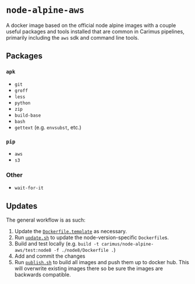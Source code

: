 # `node-alpine-aws`

A docker image based on the official node alpine images with a couple
useful packages and tools installed that are common in Carimus pipelines,
primarily including the `aws` sdk and command line tools.

## Packages

### `apk`

 - `git`
 - `groff`
 - `less`
 - `python`
 - `zip`
 - `build-base`
 - `bash`
 - `gettext` (e.g. `envsubst`, etc.)

### `pip`

 - `aws`
 - `s3`

### Other

 - `wait-for-it`

## Updates

The general workflow is as such:

 1. Update the [`Dockerfile.template`](./Dockerfile.template) as necessary.
 2. Run [`update.sh`](./update.sh) to update the node-version-specific `Dockerfile`s.
 3. Build and test locally (e.g. `build -t carimus/node-alpine-aws/test:node8 -f ./node8/Dockerfile .`)
 4. Add and commit the changes
 5. Run [`publish.sh`](./publish.sh) to build all images and push them up to docker hub. This will
    overwrite existing images there so be sure the images are backwards compatible.
